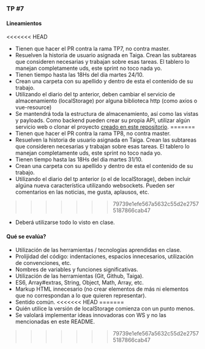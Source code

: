 ### TP #7

#### Lineamientos
<<<<<<< HEAD
*   Tienen que hacer el PR contra la rama TP7, no contra master.
*   Resuelven la historia de usuario asignada en Taiga. Crean las subtareas que consideren necesarias y trabajan sobre esas tareas. El tablero lo manejan completamente uds, este sprint no toco nada yo.
*   Tienen tiempo hasta las 18Hs del dia martes 24/10.
*	Crean una carpeta con su apellido y dentro de esta el contenido de su trabajo.
*   Utilizando el diario del tp anterior, deben cambiar el servicio de almacenamiento (localStorage) por alguna biblioteca http (como axios o vue-resource)
*	Se mantendrá toda la estructura de almacenamiento, así como las vistas y payloads. Como backend pueden crear su propia API, utilizar algún servicio web o clonar el proyecto [creado en este repositorio](https://github.com/UTN-MDP/newspaper-api).
=======
*   Tienen que hacer el PR contra la rama TP8, no contra master.
*   Resuelven la historia de usuario asignada en Taiga. Crean las subtareas que consideren necesarias y trabajan sobre esas tareas. El tablero lo manejan completamente uds, este sprint no toco nada yo.
*   Tienen tiempo hasta las 18Hs del dia martes 31/10.
*	Crean una carpeta con su apellido y dentro de esta el contenido de su trabajo.
*   Utilizando el diario del tp anterior (o el de localStorage), deben incluir algúna nueva característica utilizando websockets. Pueden ser comentarios en las noticias, me gusta, aplausos, etc.
>>>>>>> 79739e1efe567a5632c55d2e27575187866cab47
*	Deberá utilizarse todo lo visto en clase.

#### Qué se evalúa?
*   Utilización de las herramientas / tecnologías aprendidas en clase.
*   Prolijidad del código: indentaciones, espacios innecesarios, utilización de convenciones, etc.
*   Nombres de variables y funciones significativas.
*   Utilización de las herramientas (Git, Github, Taiga).
*   ES6, Array#extras, String, Object, Math, Array, etc.
*   Markup HTML innecesario (no crear elementos de más ni elementos que no correspondan a lo que quieren representar).
*   Sentido común.
<<<<<<< HEAD
=======
*	Quién utilice la versión de localStorage comienza con un punto menos.
*	Se valolará implementar ideas innovadoras con WS y no las mencionadas en este README.
>>>>>>> 79739e1efe567a5632c55d2e27575187866cab47
